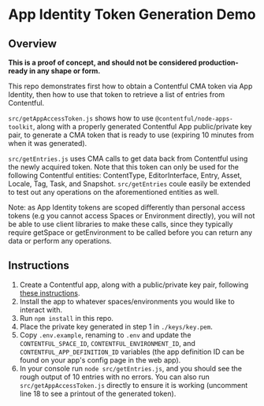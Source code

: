 # App Identity Token Generation Demo

## Overview

**This is a proof of concept, and should not be considered production-ready in any shape or form.**

This repo demonstrates first how to obtain a Contentful CMA token via App Identity,
then how to use that token to retrieve a list of entries from Contentful.

`src/getAppAccessToken.js` shows how to use `@contentful/node-apps-toolkit`, along
with a properly generated Contentful App public/private key pair, to generate a
CMA token that is ready to use (expiring 10 minutes from when it was generated).

`src/getEntries.js` uses CMA calls to get data back from Contentful using the newly acquired token.
Note that this token can only be used for the following Contentful entities:
ContentType, EditorInterface, Entry, Asset, Locale, Tag, Task, and Snapshot. `src/getEntries`
coule easily be extended to test out any operations on the aforementioned entities as well.

Note: as App Identity tokens are scoped differently than personal access tokens
(e.g you cannot access Spaces or Environment directly), you will not be able to use
client libraries to make these calls, since they typically require getSpace or
getEnvironment to be called before you can return any data or perform any operations.

## Instructions

1. Create a Contentful app, along with a public/private key pair, following [these instructions](https://www.contentful.com/developers/docs/extensibility/app-framework/app-identities-and-events/#creating-your-app-keys).
2. Install the app to whatever spaces/environments you would like to interact with.
3. Run `npm install` in this repo.
4. Place the private key generated in step 1 in `./keys/key.pem`.
5. Copy `.env.example`, renaming to `.env` and update the `CONTENTFUL_SPACE_ID`, `CONTENTFUL_ENVIRONMENT_ID`, and `CONTENTFUL_APP_DEFINITION_ID` variables (the app definition ID can be found on your app's config page in the web app).
6. In your console run `node src/getEntries.js`, and you should see the rough output of 10 entries with no errors. You can also run `src/getAppAccessToken.js` directly to ensure it is working (uncomment line 18 to see a printout of the generated token).
